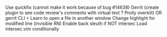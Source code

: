Use quickfix (cannot make it work because of bug #14638)
Gerrit (create plugin to see code review's comments with virtual text ? Prolly overkill) OR gerrit CLI + 
Learn to open a file in another window
Change highlight for modified line (invisible RN)
Enable back sleuth if NOT intersec
Load intersec.vim conditionally
